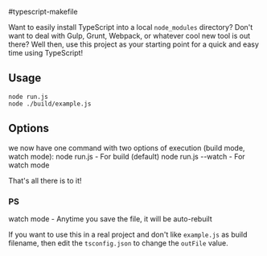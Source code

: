 #typescript-makefile

Want to easily install TypeScript into a local `node_modules` directory? Don't want to deal with Gulp, Grunt, Webpack, or whatever cool new tool is out there? Well then, use this project as your starting point for a quick and easy time using TypeScript!

## Usage
```
node run.js
node ./build/example.js
```
## Options
we now have one command with two options of execution (build mode, watch mode):
    node run.js - For build (default)
    node run.js --watch - For watch mode

That's all there is to it!

### PS
watch mode - Anytime you save the file, it will be auto-rebuilt

If you want to use this in a real project and don't like `example.js` as build filename, then edit the `tsconfig.json` to change the `outFile` value.

